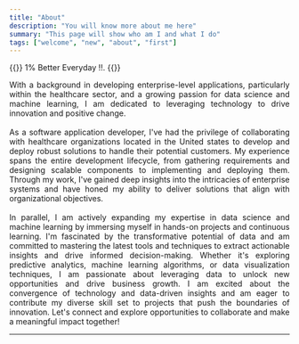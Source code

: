 ```yaml
---
title: "About"
description: "You will know more about me here"
summary: "This page will show who am I and what I do"
tags: ["welcome", "new", "about", "first"]
---
```

{{<lead>}}
1% Better Everyday !!.
{{</lead>}}

<div align="justify">
With a background in developing enterprise-level applications, particularly within the healthcare 
sector, and a growing passion for data science and machine learning, I am dedicated to leveraging 
technology to drive innovation and positive change. </div>
<br>
<div align="justify">
As a software application developer, I've had the privilege of collaborating with healthcare
organizations located in the United states to develop and deploy robust solutions to handle
their potential customers. My experience spans the entire development lifecycle, from gathering
requirements and designing scalable components to implementing and deploying them. Through my
work, I've gained deep insights into the intricacies of enterprise systems and have honed my
ability to deliver solutions that align with organizational objectives.</div>
<br>
<div align="justify">
In parallel, I am actively expanding my expertise in data science and machine learning by
immersing myself in hands-on projects and continuous learning. I'm fascinated by the
transformative potential of data and am committed to mastering the latest tools and techniques
to extract actionable insights and drive informed decision-making. Whether it's exploring
predictive analytics, machine learning algorithms, or data visualization techniques, I am
passionate about leveraging data to unlock new opportunities and drive business growth.
I am excited about the convergence of technology and data-driven insights and am eager to
contribute my diverse skill set to projects that push the boundaries of innovation. Let's
connect and explore opportunities to collaborate and make a meaningful impact together!</div>

---
